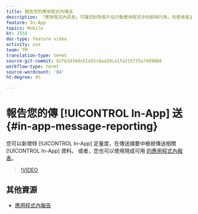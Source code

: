 ```yaml
---
title: 報告您的應用程式內傳送
description: 「應用程式內訊息」可讓您針對客戶在行動應用程式中的即時行為，向使用者呈現與情境相關的應用程式內訊息。
feature: In-App
topics: Mobile
kt: 2558
doc-type: feature video
activity: use
team: TM
translation-type: tm+mt
source-git-commit: 82fb2d39dc61a55c0aa20ca1fa215f35a7dd9088
workflow-type: tm+mt
source-wordcount: '84'
ht-degree: 4%

---
```


# 報告您的傳 [!UICONTROL In-App] 送 {#in-app-message-reporting}

您可以新增特 [!UICONTROL In-App] 定量度，在傳送摘要中檢視傳送相關 [!UICONTROL In-App] 資料。 或者，您也可以使用現成可用 [的應用程式內報表](https://docs.adobe.com/content/help/en/campaign-standard/using/reporting/list-of-reports/in-app-report.html)。

>[!VIDEO](https://video.tv.adobe.com/v/26412?quality=12)

## 其他資源

* [應用程式內報告](https://docs.adobe.com/content/help/en/campaign-standard/using/reporting/list-of-reports/in-app-report.html)
